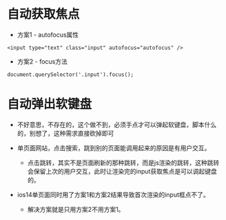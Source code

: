 # 自动获取焦点
* 方案1 - autofocus属性
```
<input type="text" class="input" autofocus="autofocus" />
```
* 方案2 - focus方法
```
document.querySelector('.input').focus();
```
# 自动弹出软键盘
* 不好意思，不存在的，这个做不到，必须手点才可以弹起软键盘，脚本什么的，别想了，这种需求直接砍掉即可

* 单页面网站，点击搜索，跳到别的页面能调用起来的原因是有用户交互。
  - 点击跳转，其实不是页面刷新的那种跳转，而是js渲染的跳转，这种跳转会保留上次的用户交互，此时让渲染完的input获取焦点是可以调起键盘的。

* ios14单页面同时用了方案1和方案2结果导致首次渲染的input框点不了。
  - 解决方案就是只用方案2不用方案1。
